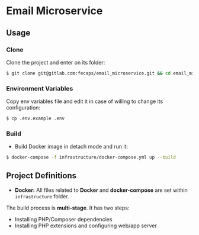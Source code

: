 # Email Microservice

## Usage

### Clone

Clone the project and enter on its folder:

```bash
$ git clone git@gitlab.com:fecaps/email_microservice.git && cd email_microservice
```

### Environment Variables

Copy env variables file and edit it in case of willing to change its configuration:

```bash
$ cp .env.example .env
```

### Build

- Build Docker image in detach mode and run it:

```bash
$ docker-compose -f infrastructure/docker-compose.yml up --build
```

## Project Definitions

- **Docker:** All files related to **Docker** and **docker-compose**
are set within `infrastructure` folder.

The build process is **multi-stage**. It has two steps:

- Installing PHP/Composer dependencies
- Installing PHP extensions and configuring web/app server
